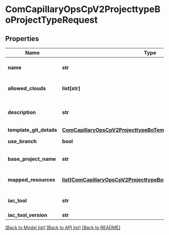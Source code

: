 # ComCapillaryOpsCpV2ProjecttypeBoProjectTypeRequest

## Properties
Name | Type | Description | Notes
------------ | ------------- | ------------- | -------------
**name** | **str** | Name of the project type | 
**allowed_clouds** | **list[str]** | Set of allowed clouds | 
**description** | **str** | Description of the project type | [optional] 
**template_git_details** | [**ComCapillaryOpsCpV2ProjecttypeBoTemplateGitDetails**](ComCapillaryOpsCpV2ProjecttypeBoTemplateGitDetails.md) |  | 
**use_branch** | **bool** | Use branch flag | [optional] 
**base_project_name** | **str** | Base project name | [optional] 
**mapped_resources** | [**list[ComCapillaryOpsCpV2ProjecttypeBoProjectTypeMappedResource]**](ComCapillaryOpsCpV2ProjecttypeBoProjectTypeMappedResource.md) | Allowed modules for the project | [optional] 
**iac_tool** | **str** | IAC tool used for the project | 
**iac_tool_version** | **str** |  | [optional] 

[[Back to Model list]](../README.md#documentation-for-models) [[Back to API list]](../README.md#documentation-for-api-endpoints) [[Back to README]](../README.md)

